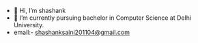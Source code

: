 - 👋 Hi, I’m shashank
- 🌱 I’m currently pursuing bachelor in Computer Science at Delhi University.
- email:- shashanksaini201104@gmail.com
